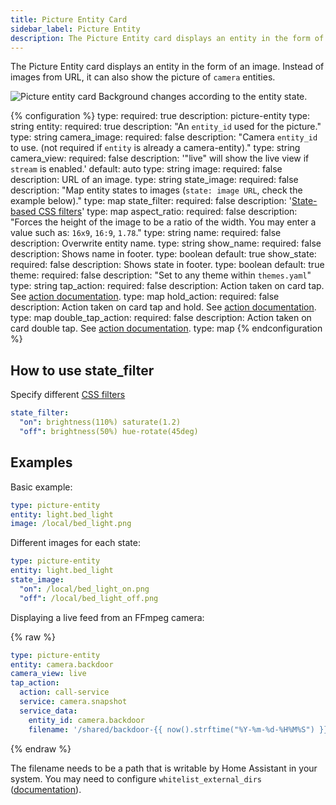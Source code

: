 ```yaml
---
title: Picture Entity Card
sidebar_label: Picture Entity
description: The Picture Entity card displays an entity in the form of an image. Instead of images from URL, it can also show the picture of camera entities.
---
```


The Picture Entity card displays an entity in the form of an image. Instead of images from URL, it can also show the picture of `camera` entities.

<p class='img'>
  <img src='/images/lovelace/lovelace_picture_entity.gif' alt='Picture entity card'>
  Background changes according to the entity state.
</p>

{% configuration %}
type:
  required: true
  description: picture-entity
  type: string
entity:
  required: true
  description: "An `entity_id` used for the picture."
  type: string
camera_image:
  required: false
  description: "Camera `entity_id` to use. (not required if `entity` is already a camera-entity)."
  type: string
camera_view:
  required: false
  description: '"live" will show the live view if `stream` is enabled.'
  default: auto
  type: string
image:
  required: false
  description: URL of an image.
  type: string
state_image:
  required: false
  description: "Map entity states to images (`state: image URL`, check the example below)."
  type: map
state_filter:
  required: false
  description: '[State-based CSS filters](#how-to-use-state_filter)'
  type: map
aspect_ratio:
  required: false
  description: "Forces the height of the image to be a ratio of the width. You may enter a value such as: `16x9`, `16:9`, `1.78`."
  type: string
name:
  required: false
  description: Overwrite entity name.
  type: string
show_name:
  required: false
  description: Shows name in footer.
  type: boolean
  default: true
show_state:
  required: false
  description: Shows state in footer.
  type: boolean
  default: true
theme:
  required: false
  description: "Set to any theme within `themes.yaml`"
  type: string
tap_action:
  required: false
  description: Action taken on card tap. See [action documentation](/lovelace/actions/#tap-action).
  type: map
hold_action:
  required: false
  description: Action taken on card tap and hold. See [action documentation](/lovelace/actions/#hold-action).
  type: map
double_tap_action:
  required: false
  description: Action taken on card double tap. See [action documentation](/lovelace/actions/#double-tap-action).
  type: map
{% endconfiguration %}

## How to use state_filter

Specify different [CSS filters](https://developer.mozilla.org/en-US/docs/Web/CSS/filter)

```yaml
state_filter:
  "on": brightness(110%) saturate(1.2)
  "off": brightness(50%) hue-rotate(45deg)
```

## Examples

Basic example:

```yaml
type: picture-entity
entity: light.bed_light
image: /local/bed_light.png
```

Different images for each state:

```yaml
type: picture-entity
entity: light.bed_light
state_image:
  "on": /local/bed_light_on.png
  "off": /local/bed_light_off.png
```

Displaying a live feed from an FFmpeg camera:

{% raw %}

```yaml
type: picture-entity
entity: camera.backdoor
camera_view: live
tap_action:
  action: call-service
  service: camera.snapshot
  service_data:
    entity_id: camera.backdoor
    filename: '/shared/backdoor-{{ now().strftime("%Y-%m-%d-%H%M%S") }}.jpg'
```

{% endraw %}

The filename needs to be a path that is writable by Home Assistant in your system. You may need to configure `whitelist_external_dirs` ([documentation](/docs/configuration/basic/)).
